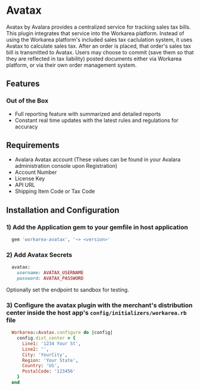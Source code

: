 # Avatax

Avatax by Avalara provides a centralized service for tracking sales tax bills.
This plugin integrates that service into the Workarea platform. Instead of using
the Workarea platform's included sales tax caclulation system, it uses Avatax to
calculate sales tax. After an order is placed, that order's sales tax bill is
transmitted to Avatax. Users may choose to commit (save them so that they are
reflected in tax liability) posted documents either via Workarea platform, or
via their own order management system.

## Features

### Out of the Box

* Full reporting feature with summarized and detailed reports
* Constant real time updates with the latest rules and regulations for accuracy

## Requirements

* Avalara Avatax account (These values can be found in your Avalara administration console upon Registration)
* Account Number
* License Key
* API URL
* Shipping Item Code or Tax Code

## Installation and Configuration

### 1) Add the Application gem to your gemfile in host application

```ruby
  gem 'workarea-avatax', '~> <version>'
```

### 2) Add Avatax Secrets

```ruby
  avatax:
    username: AVATAX_USERNAME
    password: AVATAX_PASSWORD
```

Optionally set the endpoint to sandbox for testing.

### 3) Configure the avatax plugin with the merchant's distribution center inside the host app's `config/initializers/workarea.rb` file

```ruby
  Workarea::Avatax.configure do |config|
    config.dist_center = {
      Line1: '1234 Your St',
      Line2: '',
      City: 'YourCity',
      Region: 'Your State',
      Country: 'US',
      PostalCode: '123456'
    }
  end
```
